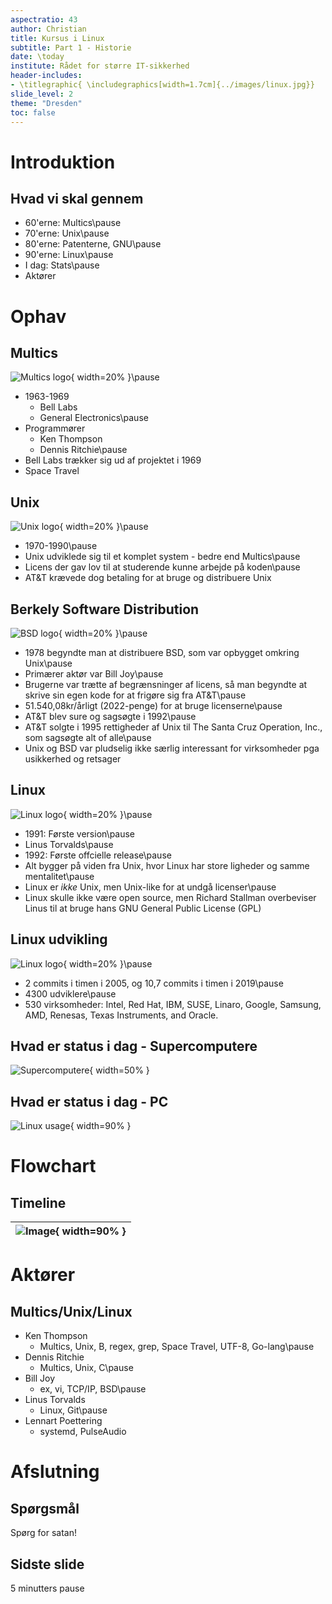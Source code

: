 ```yaml
---
aspectratio: 43
author: Christian
title: Kursus i Linux
subtitle: Part 1 - Historie
date: \today
institute: Rådet for større IT-sikkerhed
header-includes:
- \titlegraphic{ \includegraphics[width=1.7cm]{../images/linux.jpg}}
slide_level: 2
theme: "Dresden"
toc: false
---
```


# Introduktion

## Hvad vi skal gennem
- 60'erne: Multics\pause
- 70'erne: Unix\pause
- 80'erne: Patenterne, GNU\pause
- 90'erne: Linux\pause
- I dag: Stats\pause
- Aktører

# Ophav

## Multics
![Multics logo](../images/multics.gif){ width=20% }\pause

- 1963-1969 
	- Bell Labs
	- General Electronics\pause
- Programmører
	- Ken Thompson
	- Dennis Ritchie\pause
- Bell Labs trækker sig ud af projektet i 1969
- Space Travel

## Unix
![Unix logo](../images/unix.png){ width=20% }\pause

- 1970-1990\pause
- Unix udviklede sig til et komplet system - bedre end Multics\pause
- Licens der gav lov til at studerende kunne arbejde på koden\pause
- AT\&T krævede dog betaling for at bruge og distribuere Unix

## Berkely Software Distribution
![BSD logo](../images/bsd.png){ width=20% }\pause

- 1978 begyndte man at distribuere BSD, som var opbygget omkring Unix\pause
- Primærer aktør var Bill Joy\pause
- Brugerne var trætte af begrænsninger af licens, så man begyndte at skrive sin egen kode for at frigøre sig fra AT\&T\pause
- 51.540,08kr/årligt (2022-penge) for at bruge licenserne\pause
- AT\&T blev sure og sagsøgte i 1992\pause
- AT\&T solgte i 1995 rettigheder af Unix til The Santa Cruz Operation, Inc., som sagsøgte alt of alle\pause
- Unix og BSD var pludselig ikke særlig interessant for virksomheder pga usikkerhed og retsager

## Linux
![Linux logo](../images/linux.jpg){ width=20% }\pause

- 1991: Første version\pause
- Linus Torvalds\pause
- 1992: Første offcielle release\pause
- Alt bygger på viden fra Unix, hvor Linux har store ligheder og samme mentalitet\pause
- Linux er _ikke_ Unix, men Unix-like for at undgå licenser\pause
- Linux skulle ikke være open source, men Richard Stallman overbeviser Linus til at bruge hans GNU General Public License (GPL)

## Linux udvikling
![Linux logo](../images/linux.jpg){ width=20% }\pause

- 2 commits i timen i 2005, og 10,7 commits i timen i 2019\pause
- 4300 udviklere\pause
- 530 virksomheder: Intel, Red Hat, IBM, SUSE, Linaro, Google, Samsung, AMD, Renesas, Texas Instruments, and Oracle.

## Hvad er status i dag - Supercomputere
![Supercomputere](../images/supercomputers.jpg){ width=50% }

## Hvad er status i dag - PC
![Linux usage](../images/linuxstats.png){ width=90% }


# Flowchart

## Timeline
| ![Image](../images/flowchart.png){ width=90% } |
| :--: |

# Aktører

## Multics/Unix/Linux
- Ken Thompson
	- Multics, Unix, B, regex, grep, Space Travel, UTF-8, Go-lang\pause
- Dennis Ritchie
	- Multics, Unix, C\pause
- Bill Joy
	- ex, vi, TCP/IP, BSD\pause
- Linus Torvalds
	- Linux, Git\pause
- Lennart Poettering
	- systemd, PulseAudio

# Afslutning

## Spørgsmål

Spørg for satan!

## Sidste slide

5 minutters pause
